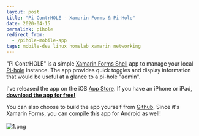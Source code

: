 ```yaml
---
layout: post
title: "Pi ContrHOLE - Xamarin Forms & Pi-Hole"
date: 2020-04-15
permalink: pihole
redirect_from:
  - /pihole-mobile-app
tags: mobile-dev linux homelab xamarin networking
---
```


"Pi ContrHOLE" is a simple [Xamarin Forms Shell](https://docs.microsoft.com/en-us/xamarin/xamarin-forms/app-fundamentals/shell/) app to manage your local [Pi-hole](https://pi-hole.net/) instance.  The app provides quick toggles and display information that would be useful at a glance to a pi-hole "admin".

I've released the app on the iOS [App Store](https://apps.apple.com/us/app/pi-contrhole/id1507963158). If you have an iPhone or iPad, [**download the app for free!**](https://apps.apple.com/us/app/pi-contrhole/id1507963158)

You can also choose to build the app yourself from [Github](https://github.com/joshspicer/pihole-mobile-app). Since it's Xamarin Forms, you can compile this app for Android as well!
<br><br>
![1.png]({{site.url}}/assets/resources-pihole/1.png)
